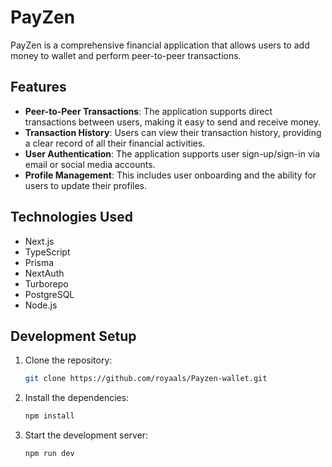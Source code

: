 # PayZen

PayZen is a comprehensive financial application that allows users to add money to wallet and perform peer-to-peer transactions.

## Features


- **Peer-to-Peer Transactions**: The application supports direct transactions between users, making it easy to send and receive money.
- **Transaction History**: Users can view their transaction history, providing a clear record of all their financial activities.
- **User Authentication**: The application supports user sign-up/sign-in via email or social media accounts.
- **Profile Management**: This includes user onboarding and the ability for users to update their profiles.

## Technologies Used

- Next.js
- TypeScript
- Prisma
- NextAuth
- Turborepo
- PostgreSQL
- Node.js

## Development Setup

1. Clone the repository:
   ```bash
   git clone https://github.com/royaals/Payzen-wallet.git
   ```

2. Install the dependencies:
   ```bash
   npm install
   ```
3. Start the development server:
   ```bash
   npm run dev
   ```
